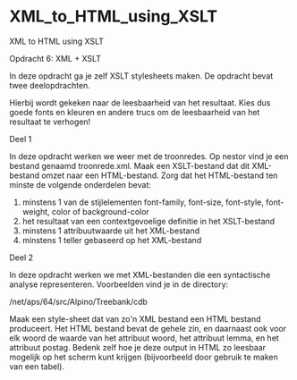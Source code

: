 # XML_to_HTML_using_XSLT
XML to HTML using XSLT


Opdracht 6: XML + XSLT

In deze opdracht ga je zelf XSLT stylesheets maken. 
De opdracht bevat twee deelopdrachten. 
 
Hierbij wordt gekeken naar de leesbaarheid van het resultaat. Kies dus goede fonts en kleuren en andere trucs om de leesbaarheid van het resultaat te verhogen!


Deel 1

In deze opdracht werken we weer met de troonredes. Op nestor vind je een bestand genaamd troonrede.xml.
Maak een XSLT-bestand dat dit XML-bestand omzet naar een HTML-bestand. Zorg dat het HTML-bestand ten minste de volgende onderdelen bevat:

1.    minstens 1 van de stijlelementen font-family, font-size, font-style, font-weight, color of background-color
2.    het resultaat van een contextgevoelige definitie in het XSLT-bestand
3.    minstens 1 attribuutwaarde uit het XML-bestand
4.    minstens 1 teller gebaseerd op het XML-bestand


Deel 2

In deze opdracht werken we met XML-bestanden die een syntactische analyse representeren. Voorbeelden vind je in de directory:

/net/aps/64/src/Alpino/Treebank/cdb

Maak een style-sheet dat van zo'n XML bestand een HTML bestand produceert. Het HTML bestand bevat de gehele zin, en daarnaast ook voor elk woord de waarde van het attribuut woord, het attribuut lemma, en het attribuut postag.
Bedenk zelf hoe je deze output in HTML zo leesbaar mogelijk op het scherm kunt krijgen (bijvoorbeeld door gebruik te maken van een tabel). 


